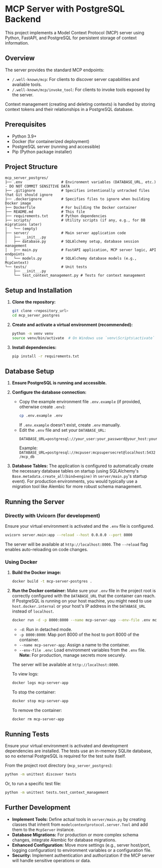# MCP Server with PostgreSQL Backend

This project implements a Model Context Protocol (MCP) server using Python, FastAPI, and PostgreSQL for persistent storage of context information.

## Overview

The server provides the standard MCP endpoints:
- `/.well-known/mcp`: For clients to discover server capabilities and available tools.
- `/.well-known/mcp/invoke_tool`: For clients to invoke tools exposed by the server.

Context management (creating and deleting contexts) is handled by storing context tokens and their relationships in a PostgreSQL database.

## Prerequisites

- Python 3.9+
- Docker (for containerized deployment)
- PostgreSQL server (running and accessible)
- Pip (Python package installer)

## Project Structure

```
mcp_server_postgres/
├── .env                  # Environment variables (DATABASE_URL, etc.) - DO NOT COMMIT SENSITIVE DATA
├── .gitignore            # Specifies intentionally untracked files that Git should ignore
├── .dockerignore         # Specifies files to ignore when building Docker image
├── Dockerfile            # For building the Docker container
├── README.md             # This file
├── requirements.txt      # Python dependencies
├── scripts/              # Utility scripts (if any, e.g., for DB migrations later)
│   └── (empty)
├── server/               # Main server application code
│   ├── __init__.py
│   ├── database.py       # SQLAlchemy setup, database session management
│   ├── main.py           # FastAPI application, MCP server logic, API endpoints
│   └── models.py         # SQLAlchemy database models (e.g., McpContext)
└── tests/                # Unit tests
    ├── __init__.py
    └── test_context_management.py # Tests for context management
```

## Setup and Installation

1.  **Clone the repository:**
    ```bash
    git clone <repository_url>
    cd mcp_server_postgres
    ```

2.  **Create and activate a virtual environment (recommended):**
    ```bash
    python -m venv venv
    source venv/bin/activate  # On Windows use `venv\Scripts\activate`
    ```

3.  **Install dependencies:**
    ```bash
    pip install -r requirements.txt
    ```

## Database Setup

1.  **Ensure PostgreSQL is running and accessible.**

2.  **Configure the database connection:**
    -   Copy the example environment file `.env.example` (if provided, otherwise create `.env`):
        ```bash
        cp .env.example .env
        ```
        If `.env.example` doesn't exist, create `.env` manually.
    -   Edit the `.env` file and set your `DATABASE_URL`:
        ```env
        DATABASE_URL=postgresql://your_user:your_password@your_host:your_port/your_database
        ```
        Example: `DATABASE_URL=postgresql://mcpuser:mcpsupersecret@localhost:5432/mcp_db`

3.  **Database Tables:**
    The application is configured to automatically create the necessary database tables on startup (using SQLAlchemy's `Base.metadata.create_all(bind=engine)` in `server/main.py`'s startup event). For production environments, you would typically use a migration tool like Alembic for more robust schema management.

## Running the Server

### Directly with Uvicorn (for development)

Ensure your virtual environment is activated and the `.env` file is configured.

```bash
uvicorn server.main:app --reload --host 0.0.0.0 --port 8000
```
The server will be available at `http://localhost:8000`. The `--reload` flag enables auto-reloading on code changes.

### Using Docker

1.  **Build the Docker image:**
    ```bash
    docker build -t mcp-server-postgres .
    ```

2.  **Run the Docker container:**
    Make sure your `.env` file in the project root is correctly configured with the `DATABASE_URL` that the container can reach. If PostgreSQL is running on your host machine, you might need to use `host.docker.internal` or your host's IP address in the `DATABASE_URL` instead of `localhost`.

    ```bash
    docker run -d -p 8000:8000 --name mcp-server-app --env-file .env mcp-server-postgres
    ```
    - `-d`: Run in detached mode.
    - `-p 8000:8000`: Map port 8000 of the host to port 8000 of the container.
    - `--name mcp-server-app`: Assign a name to the container.
    - `--env-file .env`: Load environment variables from the `.env` file. **Note:** For production, manage secrets more securely.

    The server will be available at `http://localhost:8000`.

    To view logs:
    ```bash
    docker logs mcp-server-app
    ```

    To stop the container:
    ```bash
    docker stop mcp-server-app
    ```

    To remove the container:
    ```bash
    docker rm mcp-server-app
    ```

## Running Tests

Ensure your virtual environment is activated and development dependencies are installed. The tests use an in-memory SQLite database, so no external PostgreSQL is required for the test suite itself.

From the project root directory (`mcp_server_postgres`):
```bash
python -m unittest discover tests
```
Or, to run a specific test file:
```bash
python -m unittest tests.test_context_management
```

## Further Development

-   **Implement Tools:** Define actual tools in `server/main.py` by creating classes that inherit from `modelcontextprotocol.server.Tool` and add them to the `McpServer` instance.
-   **Database Migrations:** For production or more complex schema changes, integrate Alembic for database migrations.
-   **Enhanced Configuration:** Move more settings (e.g., server host/port, logging configuration) to environment variables or a configuration file.
-   **Security:** Implement authentication and authorization if the MCP server will handle sensitive operations or data.
```

